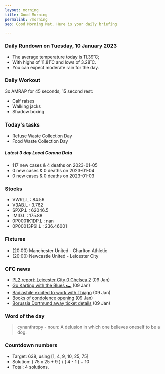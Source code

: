 ```yaml
---
layout: morning
title: Good Morning
permalink: /morning
seo: Good Morning Mat, Here is your daily briefing

---
```


<!-- weather_marker starts -->
### Daily Rundown on Tuesday, 10 January 2023

- The average temperature today is 11.39˚C;
- With highs of 11.81˚C and lows of 3.28˚C.
- You can expect moderate rain for the day.

<!-- weather_marker ends -->

### Daily Workout
<!-- workout_marker starts -->
3x AMRAP for 45 seconds, 15 second rest:

- Calf raises
- Walking jacks
- Shadow boxing

<!-- workout_marker ends -->

### Today's tasks
<!-- task_marker starts -->
- Refuse Waste Collection Day
- Food Waste Collection Day

<!-- task_marker ends -->

<!-- c19_marker starts -->
##### Latest 3 day Local Corona Data

- 117 new cases & 4 deaths on 2023-01-05
- 0 new cases & 0 deaths on 2023-01-04
- 0 new cases & 0 deaths on 2023-01-03

<!-- c19_marker ends -->

### Stocks

<!-- stocks_marker starts -->

- VWRL.L : 84.56
- V3AB.L : 3.762
- SPXP.L : 62046.5
- IMID.L : 175.88
- 0P0001K1DP.L : nan
- 0P00013P6I.L : 236.46001

<!-- stocks_marker ends -->

### Fixtures

<!-- sports_marker starts -->

<ul>
<li>(20:00) Manchester United - Charlton Athletic</li>
<li>(20:00) Newcastle United - Leicester City</li>
</ul>

<!-- sports_marker ends -->

### CFC news

<!-- cfc_marker starts -->
- [PL2 report: Leicester City 0 Chelsea 2](https://chelseafc.com/en/news/article/pl2-report-leicester-city-0-chelsea-2) (09 Jan)
- [Go Karting with the Blues 🏎️](https://chelseafc.com/en/video/go-karting-with-the-blues) (09 Jan)
- [Badiashile excited to work with Thiago](https://chelseafc.com/en/news/article/badiashile-excited-to-work-with-thiago) (09 Jan)
- [Books of condolence opening](https://chelseafc.com/en/news/article/books-of-condolence-opening) (09 Jan)
- [Borussia Dortmund away ticket details](https://chelseafc.com/en/news/article/borussia-dortmund-away-ticket-details) (09 Jan)

<!-- cfc_marker ends -->

### Word of the day
<!-- word_marker starts -->

 > cynanthropy - noun: A delusion in which one believes oneself to be a dog.

<!-- word_marker ends -->

### Countdown numbers
<!-- game_marker starts -->

- Target: 638, using [1, 4, 9, 10, 25, 75]
- Solution: ( 75 x 25 + 9 ) / ( 4 - 1 ) + 10
- Total: 4 solutions.

<!-- game_marker ends -->